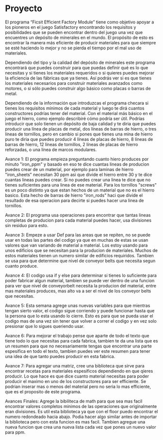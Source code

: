 # Proyecto
El programa “Ficsit Efficient Factory Module” tiene como objetivo apoyar a los pioneros en el juego Satisfactory encontrando los requisitos y posibilidades que se pueden encontrar dentro del juego una vez que encuentres un depósito de minerales en el mundo. El propósito de esto es encontrar la manera más eficiente de producir materiales para que siempre se esté haciendo lo mejor y no se pierda el tiempo por el mal uso de materiales.

Dependiendo del tipo y la calidad del depósito de minerales este programa encontrará que puedes construir para que puedas definir qué es lo que necesitas y si tienes los materiales requeridos o si quieres puedes mejorar la eficiencia de las fábricas que ya tienes. Así podrás ver si es que tienes los materiales necesarios para construir materiales avanzados como motores, o si sólo puedes construir algo básico como placas o barras de metal.

Dependiendo de la información que introduzcas el programa checara si tienes los requisitos mínimos de cada material y luego te dirá cuantos constructores podrías tener del material. Con el material más básico en el juego el hierro, como ejemplo describiré cómo podría ser útil. Podrías introducir que solo tienen un depósito de baja calidad y te diria que puedes producir una línea de placas de metal, dos líneas de barras de hierro, o tres líneas de tornillos, pero en cambio si pones que tienes una mina de hierro puro te diria que puedes producir 4 líneas de placas de hierro, 8 líneas de barras de hierro, 12 líneas de tornillos, 2 líneas de placas de hierro reforzadas, o una línea de marcos modulares.

Avance 1:
El programa empieza preguntando cuanto hiero produces por minuto "iron_ppm" y basado en eso te dice cuantas lineas de producion puedes crear de un material, por ejemplo para laminas de hierro "iron_sheets" necesitan 30 ppm asi que divide el hierro entre 30 y te dice cuantas lineas puedes crear. Si no puedes crear una linea te dice que no tienes suficientes para una linea de ese material. Para los tornillos "screws" es un poco distinto ya que estan hechos de un material que no es el hierro basico. Esta hecho de barras de hierro "iron_rods" haci que divide el resultado de esa operacion para decirte si puedes hacer una linea de tornillos.

Avance 2:
El programa usa operaciones para encontrar que tantas lineas completas de producion para cada material puedes hacer, usa divisiones sin residuo para esto.

Avance 3:
Empeze a usar Def para las areas que se repiten, no se puede usar en todas las partes del codigo ya que en muchas de estas se usan valores que van variando de material a material. Los estoy usando para unos edificios que se necesitan para la producion de materiales. Muchos de estos materiales tienen un numero similar de edificios requiridos. Tambien se usa para que determine que nivel de conveyor belts que necesita segun cuanto produce.

Avance 4:
El codigo usa if y else para determinar si tienes lo suficiente para poder fabricar algun material, tambien se puede ver dentro de una funcion para ver que nivel de conveyorbelt necesita la producion del material, entre mas materiales produces, mas alto va a ser el nivel de los conveyor belts que necesitas.

Avance 5:
Esta semana agrege unas nuevas variables para que mientras tengan sierto valor, el codigo sigue corriendo y puede funcionar hasta que la persona que lo esta usando lo cierre. Esto es para que se pueda usar el codigo mas de una vez sin tener que volver a correr el codigo y en vez solo presionar que lo sigues queriendo usar.

Avance 6:
Para mejorar el trabajo pense que aparte de todo el texto que tiene todo lo que necesitas para cada fabrica, tambien te da una lista que es un resumen para que no necesariamente tengas que encontrar una parte espesifica en todo el texto, tambien puedes ver este resumen para tener una idea de que tanto puedes producir en esta fabrica.

Avance 7:
Para agregar una matriz, cree una biblioteca que sirve para encontrar recetas para materiales espesificos dependiendo en que qieres producir. Lo que hace es que dice cuanto material necesitas para poder producir el maximo en uno de los constructores para ser efficiente. Se podrian inserar mas o menos del material pero no seria lo mas efficiente, que es el proposito de este programa.

Avances Finales:
Agrege la bibiliteca de math para que sea mas facil encontrar valores completos minimos de las operaciones que originalmente eran divisiones. Es util esta biblioteca ya que con el floor puedo encontrar el numero redondeado hacia abajo. Podia hacer algo similar antes de importar la biblioteca pero con esta funcion es mas facil. Tambien agregue una nueva funcion que crea una nueva lista cada vez que pones un nuevo valor para ppm.
